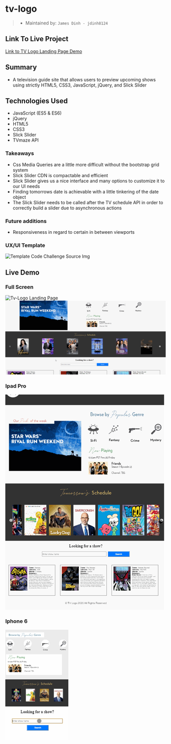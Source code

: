# tv-logo

> - Maintained by: `James Dinh - jdinh8124`

## Link To Live Project
[Link to TV Logo Landing Page Demo](http://tv-logo-challenge.jamestdinh.com/)

## Summary
- A television guide site that allows users to preview upcoming shows using strictly HTML5, CSS3, JavaScript, jQuery, and Slick Slider

## Technologies Used
- JavaScript (ES5 & ES6)
- jQuery
- HTML5
- CSS3
- Slick Slider
- TVmaze API

### Takeaways
- Css Media Queries are a little more difficult without the bootstrap grid system
- Slick Slider CDN is compactable and efficient
- Slick Slider gives us a nice interface and many options to customize it to our UI needs
- Finding tomorrows date is achievable with a little tinkering of the date object
- The Slick Slider needs to be called after the TV schedule API in order to correctly build a slider due to asynchronous actions

### Future additions
- Responsiveness in regard to certain in between viewports

### UX/UI Template
![Template Code Challenge Source Img](client/images/code-challenge2020.jpg)

## Live Demo

### Full Screen
![Tv-Logo Landing Page](demo.gif)
![Tv-Logo Search Feature](demo-search.gif)


### Ipad Pro
![Tv-Logo Ipad Landing Page](demo-ipad.gif)

### Iphone 6
![Tv-Logo Landing Page](demo-iphone.gif)
